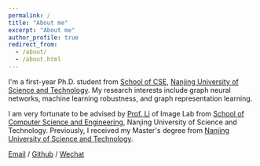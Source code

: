```yaml
---
permalink: /
title: "About me"
excerpt: "About me"
author_profile: true
redirect_from: 
  - /about/
  - /about.html
---
```


I'm a first-year Ph.D. student from [School of CSE](https://cs.njust.edu.cn/), [Nanjing University of Science and Technology](https://www.njust.edu.cn/). My research interests include graph neural networks, machine learning robustness, and graph representation learning.

I am very fortunate to be advised by [Prof. Li](https://zechao-li.github.io/) of Image Lab from [School of Computer Science and Engineering](https://cs.njust.edu.cn/), Nanjing University of Science and Technology. Previously, I received my Master's degree from [Nanjing University of Science and Technology](https://www.njust.edu.cn/).

[Email](mailto:918106840541@njust.edu.cn) / [Github](https://github.com/dr-eleven/Lei-Shi.github.io) / [Wechat](../image/wechat.jpg)

